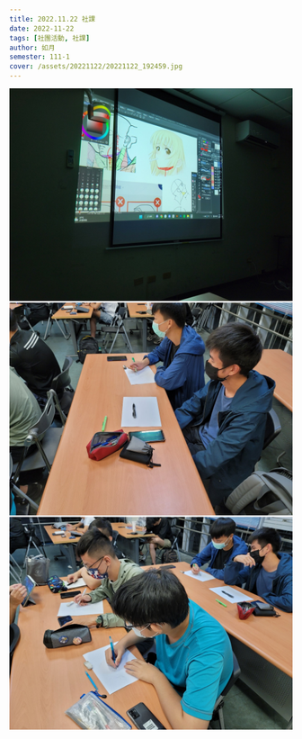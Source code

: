 ```yaml
---
title: 2022.11.22 社課
date: 2022-11-22
tags: [社團活動, 社課]
author: 如月
semester: 111-1
cover: /assets/20221122/20221122_192459.jpg
---
```


![20221122_192459.jpg](/assets/20221122/20221122_192459.jpg)
![20221122_195340.jpg](/assets/20221122/20221122_195340.jpg)
![20221122_195346.jpg](/assets/20221122/20221122_195346.jpg)
